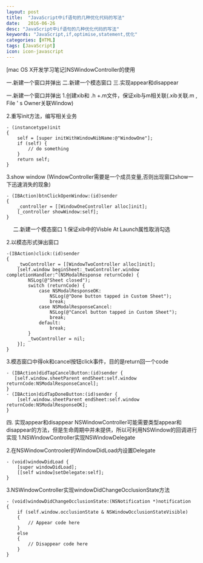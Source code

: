 ```yaml
---
layout: post
title:  "JavaScript中if语句的几种优化代码的写法"
date:   2016-06-26
desc: "JavaScript中if语句的几种优化代码的写法"
keywords: "JavaScript,if,optimise,statement,优化"
categories: [HTML]
tags: [JavaScript]
icon: icon-javascript
---
```


[mac OS X开发学习笔记]NSWindowController的使用

一.新建一个窗口并弹出
二.新建一个模态窗口
三.实现appear和disappear

一.新建一个窗口并弹出
1.创建xib和 .h +.m文件，保证xib与m相关联(.xib关联.m , File ' s Owner关联Window)
 

2.重写init方法，编写相关业务<br />
``` objc
- (instancetype)init
{
    self = [super initWithWindowNibName:@"WindowOne"];
    if (self) {
        // do something
    }
    return self;
}
```

3.show window (WindowController需要是一个成员变量,否则出现窗口show一下迅速消失的现象)<br />
``` objc
- (IBAction)btnClickOpenWindow:(id)sender 
{
    _controller = [[WindowOneController alloc]init];
    [_controller showWindow:self];
}
```
 
二.新建一个模态窗口
1.保证xib中的Visble At Launch属性取消勾选
 

2.以模态形式弹出窗口
``` objc
-(IBAction)click:(id)sender
{
	_twoController = [[WindowTwoController alloc]init];
	[self.window beginSheet:_twoController.window  completionHandler:^(NSModalResponse returnCode) {
        NSLog(@"Sheet closed");
        switch (returnCode) {
            case NSModalResponseOK:
                NSLog(@"Done button tapped in Custom Sheet");
                break;
            case NSModalResponseCancel:
                NSLog(@"Cancel button tapped in Custom Sheet");
                break;
            default:
                break;
        }
        _twoController = nil;
    }];
}
```


3.模态窗口中得ok和cancel按钮click事件，目的是return回一个code
``` objc
- (IBAction)didTapCancelButton:(id)sender {
   [self.window.sheetParent endSheet:self.window returnCode:NSModalResponseCancel];
}
- (IBAction)didTapDoneButton:(id)sender {
    [self.window.sheetParent endSheet:self.window returnCode:NSModalResponseOK];
}
```

四. 实现appear和disappear
NSWindowController可能需要类型appear和disappear的方法，但是生命周期中并未提供，所以可利用NSWindow的回调进行实现
1.NSWindowController实现NSWindowDelegate

2.在NSWindowControoler的WindowDidLoad内设置Delegate
``` objc
- (void)windowDidLoad {
    [super windowDidLoad];
    [[self window]setDelegate:self];
}
```


3.NSWindowController实现windowDidChangeOcclusionState方法
``` objc
- (void)windowDidChangeOcclusionState:(NSNotification *)notification
{
    if (self.window.occlusionState & NSWindowOcclusionStateVisible)
    {
        // Appear code here
    }
    else
    {
        // Disappear code here
    }
}
```
